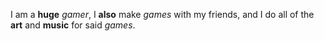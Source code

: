 I am a **huge** *gamer*, I **also** make *games* with my friends, and I do all of the **art** and **music** for said *games*.
